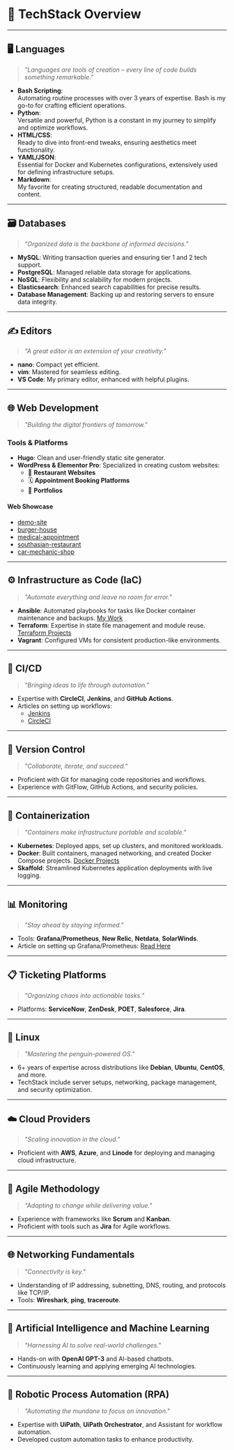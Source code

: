 # 🎯 TechStack Overview

---

## 🖥️ **Languages**
> _"Languages are tools of creation – every line of code builds something remarkable."_

- **Bash Scripting**:  
  Automating routine processes with over 3 years of expertise. Bash is my go-to for crafting efficient operations.
- **Python**:  
  Versatile and powerful, Python is a constant in my journey to simplify and optimize workflows.
- **HTML/CSS**:  
  Ready to dive into front-end tweaks, ensuring aesthetics meet functionality.
- **YAML/JSON**:  
  Essential for Docker and Kubernetes configurations, extensively used for defining infrastructure setups.
- **Markdown**:  
  My favorite for creating structured, readable documentation and content.

---

## 🗃️ **Databases**
> _"Organized data is the backbone of informed decisions."_

- **MySQL**: Writing transaction queries and ensuring tier 1 and 2 tech support.  
- **PostgreSQL**: Managed reliable data storage for applications.
- **NoSQL**: Flexibility and scalability for modern projects.  
- **Elasticsearch**: Enhanced search capabilities for precise results.  
- **Database Management**: Backing up and restoring servers to ensure data integrity.  

---

## ✍️ **Editors**
> _"A great editor is an extension of your creativity."_

- **nano**: Compact yet efficient.  
- **vim**: Mastered for seamless editing.  
- **VS Code**: My primary editor, enhanced with helpful plugins.

---

## 🌐 **Web Development**
> _"Building the digital frontiers of tomorrow."_

### **Tools & Platforms**
- **Hugo**: Clean and user-friendly static site generator.  
- **WordPress & Elementor Pro**: Specialized in creating custom websites:  
  - 🥗 **Restaurant Websites**  
  - 🗓️ **Appointment Booking Platforms**  
  - 📜 **Portfolios**  

#### **Web Showcase**  
- [demo-site](https://demo.ielaunch.com/)  
- [burger-house](https://food2.ielaunch.com/)  
- [medical-appointment](https://appt2.ielaunch.com/)  
- [southasian-restaurant](https://food1.ielaunch.com/)  
- [car-mechanic-shop](https://auto.ielaunch.com/)  

---

## ⚙️ **Infrastructure as Code (IaC)**
> _"Automate everything and leave no room for error."_  

- **Ansible**: Automated playbooks for tasks like Docker container maintenance and backups. [My Work](https://github.com/sohaib1khan/home_server_setup/tree/main/infra_playbooks)  
- **Terraform**: Expertise in state file management and module reuse. [Terraform Projects](https://read.helixx.cloud/en/terraform/tf-instance-deploy)  
- **Vagrant**: Configured VMs for consistent production-like environments.  

---

## 🔄 **CI/CD**
> _"Bringing ideas to life through automation."_  

- Expertise with **CircleCI**, **Jenkins**, and **GitHub Actions**.  
- Articles on setting up workflows:  
  - [Jenkins](https://read.helixx.cloud/en/CiCD/How-to-setup-workflow-with-Jenkins)  
  - [CircleCI](https://read.helixx.cloud/en/CiCD/How-to-setup-workflow-with-CircleCi)  

---

## 🔗 **Version Control**
> _"Collaborate, iterate, and succeed."_  

- Proficient with Git for managing code repositories and workflows.  
- Experience with GitFlow, GitHub Actions, and security policies.  

---

## 🐳 **Containerization**
> _"Containers make infrastructure portable and scalable."_  

- **Kubernetes**: Deployed apps, set up clusters, and monitored workloads.  
- **Docker**: Built containers, managed networking, and created Docker Compose projects. [Docker Projects](https://read.helixx.cloud/en/docker/docker)  
- **Skaffold**: Streamlined Kubernetes application deployments with live logging.

---

## 📊 **Monitoring**
> _"Stay ahead by staying informed."_  

- Tools: **Grafana/Prometheus**, **New Relic**, **Netdata**, **SolarWinds**.  
- Article on setting up Grafana/Prometheus: [Read Here](https://read.helixx.cloud/en/Monitoring/grafana)

---

## 📋 **Ticketing Platforms**
> _"Organizing chaos into actionable tasks."_  

- Platforms: **ServiceNow**, **ZenDesk**, **POET**, **Salesforce**, **Jira**.

---

## 🐧 **Linux**
> _"Mastering the penguin-powered OS."_  

- 6+ years of expertise across distributions like **Debian**, **Ubuntu**, **CentOS**, and more.  
- TechStack include server setups, networking, package management, and security optimization.  

---

## ☁️ **Cloud Providers**
> _"Scaling innovation in the cloud."_  

- Proficient with **AWS**, **Azure**, and **Linode** for deploying and managing cloud infrastructure.

---

## 🚀 **Agile Methodology**
> _"Adapting to change while delivering value."_  

- Experience with frameworks like **Scrum** and **Kanban**.  
- Proficient with tools such as **Jira** for Agile workflows.

---

## 🌐 **Networking Fundamentals**
> _"Connectivity is key."_  

- Understanding of IP addressing, subnetting, DNS, routing, and protocols like TCP/IP.  
- Tools: **Wireshark**, **ping**, **traceroute**.

---

## 🤖 **Artificial Intelligence and Machine Learning**
> _"Harnessing AI to solve real-world challenges."_  

- Hands-on with **OpenAI GPT-3** and AI-based chatbots.  
- Continuously learning and applying emerging AI technologies.  

---

## 🤖 **Robotic Process Automation (RPA)**
> _"Automating the mundane to focus on innovation."_  

- Expertise with **UiPath**, **UiPath Orchestrator**, and Assistant for workflow automation.  
- Developed custom automation tasks to enhance productivity.  
